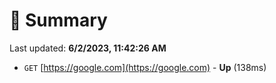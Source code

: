 # 📖 Summary
Last updated: **6/2/2023, 11:42:26 AM**

- `GET` [https://google.com](https://google.com) - **Up** (138ms)
